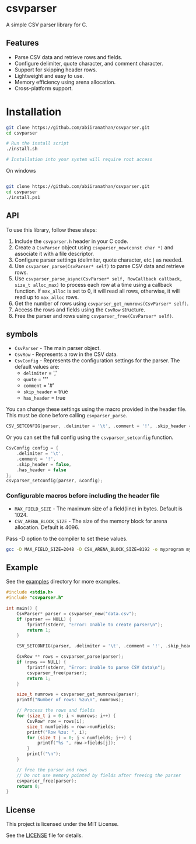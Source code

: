 # csvparser

A simple CSV parser library for C.

## Features

- Parse CSV data and retrieve rows and fields.
- Configure delimiter, quote character, and comment character.
- Support for skipping header rows.
- Lightweight and easy to use.
- Memory efficiency using arena allocation.
- Cross-platform support.

# Installation
```bash
git clone https://github.com/abiiranathan/csvparser.git
cd csvparser

# Run the install script
./install.sh

# Installation into your system will require root access
```

On windows
```bash

git clone https://github.com/abiiranathan/csvparser.git
cd csvparser
./install.ps1
```

## API

To use this library, follow these steps:

1. Include the `csvparser.h` header in your C code.
2. Create a `CsvParser` object using `csvparser_new(const char *)` and associate it with a file descriptor.
3. Configure parser settings (delimiter, quote character, etc.) as needed.
4. Use `csvparser_parse(CsvParser* self)` to parse CSV data and retrieve rows.
5. Use `csvparser_parse_async(CsvParser* self, RowCallback callback, size_t alloc_max)` to process each row at a time using a callback function. If `max_alloc` is set to 0, it will read all rows, otherwise, it will read up to `max_alloc` rows.
6. Get the number of rows using `csvparser_get_numrows(CsvParser* self)`.
7. Access the rows and fields using the `CsvRow` structure.
8. Free the parser and rows using `csvparser_free(CsvParser* self)`.

## symbols
- `CsvParser` - The main parser object.
- `CsvRow` - Represents a row in the CSV data.
- `CsvConfig` - Represents the configuration settings for the parser. The default values are:
  - `delimiter` = ','
  - `quote` = '"'
  - `comment` = '#'
  - `skip_header` = true
  - `has_header` = true

You can change these settings using the macro provided in the header file. This must be done before calling `csvparser_parse`.

```c
CSV_SETCONFIG(parser, .delimiter = '\t', .comment = '!', .skip_header = false, .has_header = false);
```

Or you can set the full config using the `csvparser_setconfig` function.

```c
CsvConfig config = {
    .delimiter = '\t',
    .comment = '!',
    .skip_header = false,
    .has_header = false
};
csvparser_setconfig(parser, &config);
```

### Configurable macros before including the header file
- `MAX_FIELD_SIZE` - The maximum size of a field(line) in bytes. Default is 1024.
- `CSV_ARENA_BLOCK_SIZE` - The size of the memory block for arena allocation. Default is 4096.

Pass -D option to the compiler to set these values.

```bash
gcc -D MAX_FIELD_SIZE=2048 -D CSV_ARENA_BLOCK_SIZE=8192 -o myprogram myprogram.c
```

## Example

See the [examples](./examples) directory for more examples.

```c
#include <stdio.h>  
#include "csvparser.h"

int main() {
    CsvParser* parser = csvparser_new("data.csv");
    if (parser == NULL) {
        fprintf(stderr, "Error: Unable to create parser\n");
        return 1;
    }

    CSV_SETCONFIG(parser, .delimiter = '\t', .comment = '!', .skip_header = false, .has_header = false);

    CsvRow ** rows = csvparser_parse(parser);
    if (rows == NULL) {
        fprintf(stderr, "Error: Unable to parse CSV data\n");
        csvparser_free(parser);
        return 1;
    }

    size_t numrows = csvparser_get_numrows(parser);
    printf("Number of rows: %zu\n", numrows);

    // Process the rows and fields
    for (size_t i = 0; i < numrows; i++) {
        CsvRow* row = rows[i];
        size_t numfields = row->numFields;
        printf("Row %zu: ", i);
        for (size_t j = 0; j < numfields; j++) {
            printf("%s ", row->fields[j]);
        }
        printf("\n");
    }

    // free the parser and rows
    // Do not use memory pointed by fields after freeing the parser
    csvparser_free(parser);
    return 0;
}

```

## License

This project is licensed under the MIT License.

See the [LICENSE](LICENSE) file for details.

